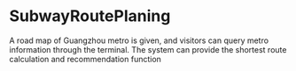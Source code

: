 # SubwayRoutePlaning
A road map of Guangzhou metro is given, and visitors can query  metro information through the terminal. The system can provide the shortest route  calculation and recommendation function
